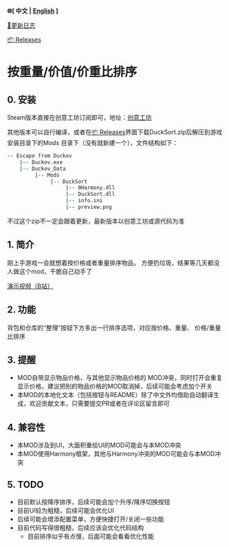 ﻿**🌐[ 中文 | [English](README_en.md) ]**

[📝更新日志](CHANGELOG.md)

[📦 Releases](https://github.com/JMC2002/Duckov-Sort/releases)

# 按重量/价值/价重比排序
## 0. 安装
Steam版本直接在创意工坊订阅即可，地址：[创意工坊](https://steamcommunity.com/sharedfiles/filedetails/?id=3592004817)

其他版本可以自行编译，或者在[📦 Releases](https://github.com/JMC2002/Duckov-Sort/releases)界面下载DuckSort.zip后解压到游戏安装目录下的Mods
目录下（没有就新建一个），文件结构如下：
```sh
-- Escape from Duckov
    |-- Duckov.exe
    |-- Duckov_Data
         |-- Mods
              |-- DuckSort
                   |-- 0Harmony.dll
                   |-- DuckSort.dll
                   |-- info.ini
                   |-- preview.png
```
不过这个zip不一定会跟着更新，最新版本以创意工坊或源代码为准

## 1. 简介
刚上手游戏一会就想着按价格或者重量排序物品，
方便扔垃圾，结果等几天都没人做这个mod，干脆自己动手了

[演示视频（B站）](https://www.bilibili.com/video/BV1uBsBzMEm4/?vd_source=a23dec0dc1d809e1d014dd2f9135e10b#reply278472261105)

## 2. 功能
背包和仓库的“整理”按钮下方多出一行排序选项，对应按价格、重量、
价格/重量比排序

## 3. 提醒
- MOD自带显示物品价格，与其他显示物品价格的
MOD冲突，同时打开会重复显示价格，建议把别的物品价格的MOD取消掉，后续可能会考虑加个开关
- 本MOD的本地化文本（包括按钮与README）除了中文外均借助自动翻译生成，欢迎贡献文本，只需要提交PR或者在评论区留言即可

## 4. 兼容性
- 本MOD涉及到UI，大面积重绘UI的MOD可能会与本MOD冲突
- 本MOD使用Harmony框架，其他与Harmony冲突的MOD可能会与本MOD冲突

## 5. TODO
- 目前默认按降序排序，后续可能会加个升序/降序切换按钮
- 目前UI较为粗糙，后续可能会优化UI
- 后续可能会增添配置菜单，方便快捷打开/关闭一些功能
- 目前代码写得很粗糙，后续应该会优化代码结构
  - 目前排序似乎有点慢，后面可能会看看优化性能